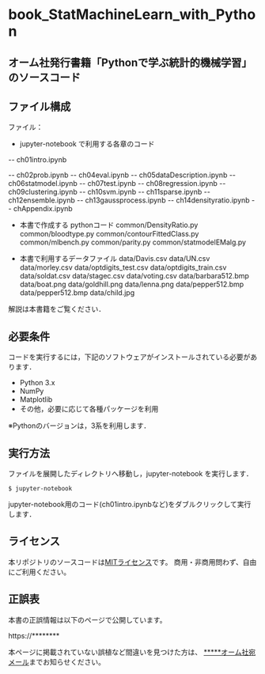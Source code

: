 # book_StatMachineLearn_with_Python
## オーム社発行書籍「Pythonで学ぶ統計的機械学習」のソースコード


## ファイル構成

ファイル：
- jupyter-notebook で利用する各章のコード

-- ch01intro.ipynb

-- ch02prob.ipynb
-- ch04eval.ipynb
-- ch05dataDescription.ipynb
-- ch06statmodel.ipynb
-- ch07test.ipynb
-- ch08regression.ipynb
-- ch09clustering.ipynb
-- ch10svm.ipynb
-- ch11sparse.ipynb
-- ch12ensemble.ipynb
-- ch13gaussprocess.ipynb
-- ch14densityratio.ipynb
-- chAppendix.ipynb


- 本書で作成する pythonコード
common/DensityRatio.py
common/bloodtype.py
common/contourFittedClass.py
common/mlbench.py
common/parity.py
common/statmodelEMalg.py


- 本書で利用するデータファイル
data/Davis.csv
data/UN.csv
data/morley.csv
data/optdigits_test.csv
data/optdigits_train.csv
data/soldat.csv
data/stagec.csv
data/voting.csv
data/barbara512.bmp
data/boat.png
data/goldhill.png
data/lenna.png
data/pepper512.bmp
data/pepper512.bmp
data/child.jpg

解説は本書籍をご覧ください．


## 必要条件
コードを実行するには，下記のソフトウェアがインストールされている必要があります．

* Python 3.x
* NumPy
* Matplotlib
* その他，必要に応じて各種パッケージを利用

※Pythonのバージョンは，3系を利用します．


## 実行方法

ファイルを展開したディレクトリへ移動し，jupyter-notebook を実行します．

```
$ jupyter-notebook
```

jupyter-notebook用のコード(ch01intro.ipynbなど)をダブルクリックして実行します．


## ライセンス

本リポジトリのソースコードは[MITライセンス](http://www.opensource.org/licenses/MIT)です。
商用・非商用問わず、自由にご利用ください。


## 正誤表

本書の正誤情報は以下のページで公開しています。

https://********

本ページに掲載されていない誤植など間違いを見つけた方は、
[*****オーム社宛メール](<mailto:オーム社宛メール>)までお知らせください。
